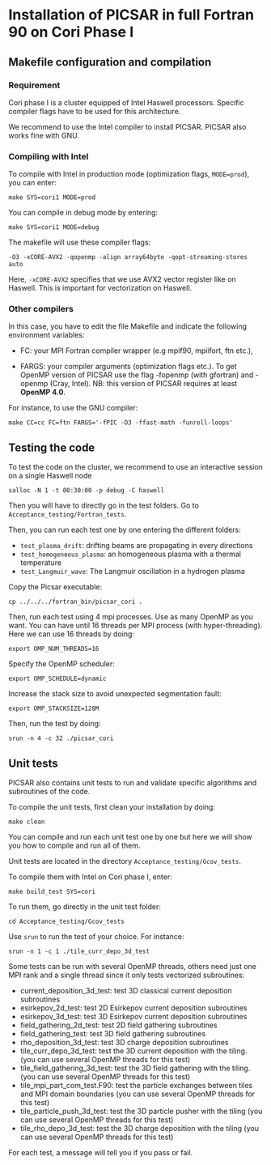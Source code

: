 # **Installation of PICSAR in full Fortran 90 on Cori Phase I**

## Makefile configuration and compilation

### Requirement

Cori phase I is a cluster equipped of Intel Haswell processors.
Specific compiler flags have to be used for this architecture.

We recommend to use the Intel compiler to install PICSAR.
PICSAR also works fine with GNU.

### Compiling with Intel

To compile with Intel in production mode (optimization flags, `MODE=prod`), you can enter:
```
make SYS=cori1 MODE=prod
```

You can compile in debug mode by entering:
```
make SYS=cori1 MODE=debug
```

The makefile will use these compiler flags:
```
-O3 -xCORE-AVX2 -qopenmp -align array64byte -qopt-streaming-stores auto
```

Here, `-xCORE-AVX2` specifies that we use AVX2 vector register like on Haswell.
This is important for vectorization on Haswell.


### Other compilers

In this case, you have to edit the file Makefile and indicate 
the following environment variables:

* FC: your MPI Fortran compiler wrapper (e.g mpif90, mpiifort, ftn etc.),

* FARGS: your compiler arguments (optimization flags etc.). 
To get OpenMP version of PICSAR use the flag -fopenmp (with gfortran) and -openmp (Cray, Intel). 
NB: this version of PICSAR requires at least **OpenMP 4.0**. 

For instance, to use the GNU compiler:
```
make CC=cc FC=ftn FARGS='-fPIC -O3 -ffast-math -funroll-loops'
```

## Testing the code

To test the code on the cluster, we recommend to use an interactive session 
on a single Haswell node

```
salloc -N 1 -t 00:30:00 -p debug -C haswell
```

Then you will have to directly go in the test folders.
Go to `Acceptance_testing/Fortran_tests`.

Then, you can run each test one by one entering the different folders:
* `test_plasma_drift`: drifting beams are propagating in every directions
* `test_homogeneous_plasma`: an homogeneous plasma with a thermal temperature
* `test_Langmuir_wave`: The Langmuir oscillation in a hydrogen plasma

Copy the Picsar executable:

```
cp ../../../fortran_bin/picsar_cori .
```

Then, run each test using 4 mpi processes. Use as many OpenMP as you want.
You can have until 16 threads per MPI process (with hyper-threading).
Here we can use 16 threads by doing:

```
export OMP_NUM_THREADS=16
```

Specify the OpenMP scheduler:

```
export OMP_SCHEDULE=dynamic
```

Increase the stack size to avoid unexpected segmentation fault:

```
export OMP_STACKSIZE=128M
```

Then, run the test by doing:

```
srun -n 4 -c 32 ./picsar_cori
```

## Unit tests

PICSAR also contains unit tests to run and validate specific algorithms 
and subroutines of the code.

To compile the unit tests, first clean your installation by doing:
```
make clean
```

You can compile and run each unit test one by one but here we will show you 
how to compile and run all of them.

Unit tests are located in the directory `Acceptance_testing/Gcov_tests`.

To compile them with Intel on Cori phase I, enter:
```
make build_test SYS=cori
```

To run them, go directly in the unit test folder:

```
cd Acceptance_testing/Gcov_tests
```

Use `srun` to run the test of your choice. For instance:
```
srun -n 1 -c 1 ./tile_curr_depo_3d_test
```

Some tests can be run with several OpenMP threads, others need just one MPI 
rank and a single thread since it only tests vectorized subroutines:
* current_deposition_3d_test: test 3D classical current deposition subroutines
* esirkepov_2d_test: test 2D Esirkepov current deposition subroutines
* esirkepov_3d_test: test 3D Esirkepov current deposition subroutines
* field_gathering_2d_test: test 2D field gathering subroutines
* field_gathering_test: test 3D field gathering subroutines
* rho_deposition_3d_test: test 3D charge deposition subroutines
* tile_curr_depo_3d_test: test the 3D current deposition with the tiling. (you can use several OpenMP threads for this test)
* tile_field_gathering_3d_test: test the 3D field gathering with the tiling. (you can use several OpenMP threads for this test)
* tile_mpi_part_com_test.F90: test the particle exchanges between tiles and MPI domain boundaries (you can use several OpenMP threads for this test)
* tile_particle_push_3d_test: test the 3D particle pusher with the tiling (you can use several OpenMP threads for this test)
* tile_rho_depo_3d_test: test the 3D charge deposition with the tiling (you can use several OpenMP threads for this test)

For each test, a message will tell you if you pass or fail.


